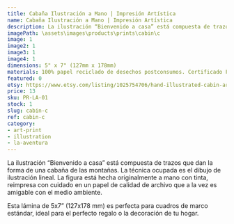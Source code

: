 ```yaml
---
title: Cabaña Ilustración a Mano | Impresión Artística
name: Cabaña Ilustración a Mano | Impresión Artística
description: La ilustración “Bienvenido a casa” está compuesta de trazos que dan la forma de una cabaña de las montañas. Hecha originalmente a mano con tinta, reimpresa con cuidado en un papel de calidad de archivo que a la vez es amigable con el medio ambiente.
imagePath: \assets\images\products\prints\cabin\c
image: 1
image2: 1
image3: 1
image4: 1
dimensions: 5" x 7" (127mm x 178mm)
materials: 100% papel reciclado de desechos postconsumos. Certificado FSC.
featured: 0
etsy: https://www.etsy.com/listing/1025754706/hand-illustrated-cabin-art-print-thick
price: 13
sku: PR-LA-01
stock: 1
slug: cabin-c
ref: cabin-c
category:
- art-print
- illustration
- la-aventura
---
```

La ilustración “Bienvenido a casa” está compuesta de trazos que dan la forma de una cabaña de las montañas. La técnica ocupada es el dibujo de ilustración lineal. La figura está hecha originalmente a mano con tinta, reimpresa con cuidado en un papel de calidad de archivo que a la vez es amigable con el medio ambiente.

Esta lámina de 5x7” (127x178 mm) es perfecta para cuadros de marco estándar, ideal para el perfecto regalo o la decoración de tu hogar.
